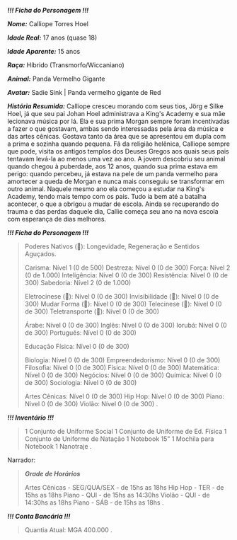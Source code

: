 ***!!! Ficha do Personagem !!!***

***Nome:*** Calliope Torres Hoel

***Idade Real:*** 17 anos (quase 18)

***Idade Aparente:*** 15 anos

***Raça:*** Híbrido (Transmorfo/Wiccaniano)

***Animal:*** Panda Vermelho Gigante

***Avatar:*** Sadie Sink | Panda vermelho gigante de Red

***História Resumida:*** Calliope cresceu morando com seus tios, Jörg e Silke Hoel, já que seu pai Johan Hoel administrava a King's Academy e sua mãe lecionava música por lá. Ela e sua prima Morgan sempre foram incentivadas a fazer o que gostavam, ambas sendo interessadas pela área da música e das artes cênicas. Gostava tanto da área que se apresentou em dupla com a prima e sozinha quando pequena. Fã da religião helênica, Calliope sempre que pode, visita os antigos templos dos Deuses Gregos aos quais seus pais tentavam levá-la ao menos uma vez ao ano. A jovem descobriu seu animal quando chegou à puberdade, aos 12 anos, quando sua prima estava em perigo: quando percebeu, já estava na pele de um panda vermelho para amortecer a queda de Morgan e nunca mais conseguiu se transformar em outro animal. Naquele mesmo ano ela começou a estudar na King's Academy, tendo mais tempo com os pais. Tudo ia bem até a batalha acontecer, o que a obrigou a mudar de escola. Ainda se recuperando do trauma e das perdas daquele dia, Callie começa seu ano na nova escola com esperança de dias melhores.


***!!! Ficha do Personagem !!!***

> Poderes Nativos (📘): Longevidade, Regeneração e Sentidos Aguçados.
> 
> Carisma: Nível 1 (0 de 500)
> Destreza: Nível 0 (0 de 300)
> Força: Nível 2 (0 de 1.000)
> Inteligência: Nível 0 (0 de 300)
> Resistência: Nível 0 (0 de 300)
> Sabedoria: Nível 2 (0 de 1.000)
> 
> Eletrocinese (📖): Nível 0 (0 de 300)
> Invisibilidade (📖): Nível 0 (0 de 300)
> Mudar Forma (📖): Nível 0 (0 de 300)
> Telecinese (📖): Nível 0 (0 de 300)
> Teletransporte (📖): Nível 0 (0 de 300)
> 
> Árabe: Nível 0 (0 de 300)
> Inglês: Nível 0 (0 de 300)
> Iorubá: Nível 0 (0 de 300)
> Português: Nível 0 (0 de 300)
> 
> Educação Física: Nível 0 (0 de 300)
> 
> Biologia: Nível 0 (0 de 300)
> Empreendedorismo: Nível 0 (0 de 300)
> Filosofia: Nível 0 (0 de 300)
> Física: Nível 0 (0 de 300)
> Matemática: Nível 0 (0 de 300)
> Negócios: Nível 0 (0 de 300)
> Química: Nível 0 (0 de 300)
> Sociologia: Nível 0 (0 de 300)
> 
> Artes Cênicas: Nível 0 (0 de 300)
> Hip Hop: Nível 0 (0 de 300)
> Piano: Nível 0 (0 de 300)
> Violão: Nível 0 (0 de 300)
.

***!!! Inventário !!!***

> 1 Conjunto de Uniforme Social
> 1 Conjunto de Uniforme de Ed. Física
> 1 Conjunto de Uniforme de Natação
> 1 Notebook 15"
> 1 Mochila para Notebook
> 1 Nanotraje
.

Narrador:
> ***Grade de Horários***
> 
> Artes Cênicas - SEG/QUA/SEX - de 15hs as 18hs
> Hip Hop - TER - de 15hs as 18hs
> Piano - QUI - de 15hs as 14:30hs
> Violão - QUI - de 14:30hs as 18hs
> Piano - SÁB - de 15hs as 18hs
.

***!!! Conta Bancária !!!***

> Quantia Atual: MGA 400.000
.
